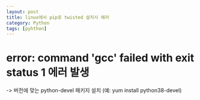 ```yaml
---
layout: post
title: linux에서 pip로 twisted 설치시 에러
category: Python
tags: [pyhthon]
---
```

# error: command 'gcc' failed with exit status 1 에러 발생
-> 버전에 맞는 python-devel 패키지 설치 (예: yum install python38-devel)
